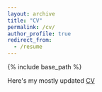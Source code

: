 ```yaml
---
layout: archive
title: "CV"
permalink: /cv/
author_profile: true
redirect_from:
  - /resume
---
```


{% include base_path %}

Here's my mostly updated [CV](http://indiiigo.github.io/files/Indira_CV.pdf)